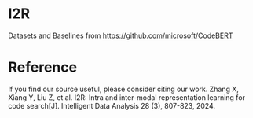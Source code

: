 # I2R
Datasets and Baselines from https://github.com/microsoft/CodeBERT

# Reference
If you find our source useful, please consider citing our work.
Zhang X, Xiang Y, Liu Z, et al. I2R: Intra and inter-modal representation learning for code search[J]. Intelligent Data Analysis 28 (3), 807-823, 2024.
